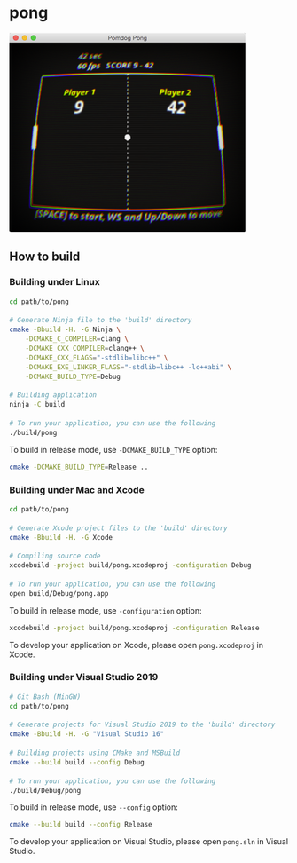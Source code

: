# pong

![Screenshot at Pong](screen_shot.png)

## How to build

### Building under Linux

```sh
cd path/to/pong

# Generate Ninja file to the 'build' directory
cmake -Bbuild -H. -G Ninja \
    -DCMAKE_C_COMPILER=clang \
    -DCMAKE_CXX_COMPILER=clang++ \
    -DCMAKE_CXX_FLAGS="-stdlib=libc++" \
    -DCMAKE_EXE_LINKER_FLAGS="-stdlib=libc++ -lc++abi" \
    -DCMAKE_BUILD_TYPE=Debug

# Building application
ninja -C build

# To run your application, you can use the following
./build/pong
```

To build in release mode, use `-DCMAKE_BUILD_TYPE` option:

```sh
cmake -DCMAKE_BUILD_TYPE=Release ..
```

### Building under Mac and Xcode

```sh
cd path/to/pong

# Generate Xcode project files to the 'build' directory
cmake -Bbuild -H. -G Xcode

# Compiling source code
xcodebuild -project build/pong.xcodeproj -configuration Debug

# To run your application, you can use the following
open build/Debug/pong.app
```

To build in release mode, use `-configuration` option:

```sh
xcodebuild -project build/pong.xcodeproj -configuration Release
```

To develop your application on Xcode, please open `pong.xcodeproj` in Xcode.

### Building under Visual Studio 2019

```sh
# Git Bash (MinGW)
cd path/to/pong

# Generate projects for Visual Studio 2019 to the 'build' directory
cmake -Bbuild -H. -G "Visual Studio 16"

# Building projects using CMake and MSBuild
cmake --build build --config Debug

# To run your application, you can use the following
./build/Debug/pong
```

To build in release mode, use `--config` option:

```sh
cmake --build build --config Release
```

To develop your application on Visual Studio, please open `pong.sln` in Visual Studio.
